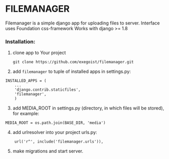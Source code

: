 # FILEMANAGER

Filemanager is a simple django app for uploading files to server. Interface uses Foundation css-framework
Works with django >= 1.8

### Installation:

1. clone app to Your project

    `git clone https://github.com/exegoist/filemanager.git`

2. add `filemanager` to tuple of installed apps in settings.py:

```
INSTALLED_APPS = (
    ...
    'django.contrib.staticfiles',
    'filemanager',
    )
```

3. add MEDIA_ROOT in settings.py (directory, in which files will be stored), for example:

``` 
MEDIA_ROOT = os.path.join(BASE_DIR, 'media')
```

4. add urlresolver into your project urls.py:

```
    url('r^', include('filemanager.urls')),
```
5. make migrations and start server.
